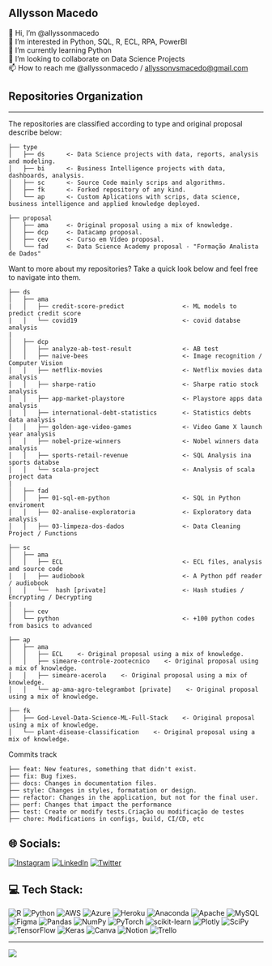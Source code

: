 ## Allysson Macedo
👋 Hi, I’m @allyssonmacedo <br> 👀 I’m interested in Python, SQL, R, ECL, RPA, PowerBI<br>🌱 I’m currently learning Python<br>💞️ I’m looking to collaborate on Data Science Projects<br>📫 How to reach me @allyssonmacedo / allyssonvsmacedo@gmail.com
 
## Repositories Organization
------------
The repositories are classified according to type and original proposal describe below:

    ├── type
    │   ├── ds      <- Data Science projects with data, reports, analysis and modeling.
    │   ├── bi      <- Business Intelligence projects with data, dashboards, analysis.
    │   ├── sc      <- Source Code mainly scrips and algorithms.
    │   ├── fk      <- Forked repository of any kind.
    │   └── ap      <- Custom Aplications with scrips, data science, business intelligence and applied knowledge deployed.

    ├── proposal
    │   ├── ama     <- Original proposal using a mix of knowledge.
    │   ├── dcp     <- Datacamp proposal. 
    │   ├── cev     <- Curso em Vídeo proposal.
    │   └── fad     <- Data Science Academy proposal - "Formação Analista de Dados"
 
Want to more about my repositories? Take a quick look below and feel free to navigate into them. <br>

    ├── ds      
    │   ├── ama          
    |   │   ├── credit-score-predict                <- ML models to predict credit score 
    |   │   └── covid19                             <- covid databse analysis
    |
    │   ├── dcp          
    │   │   ├── analyze-ab-test-result              <- AB test
    │   │   ├── naive-bees                          <- Image recognition / Computer Vision
    │   │   ├── netflix-movies                      <- Netflix movies data analysis
    │   │   ├── sharpe-ratio                        <- Sharpe ratio stock analysis
    │   │   ├── app-market-playstore                <- Playstore apps data analysis
    │   │   ├── international-debt-statistics       <- Statistics debts data analysis
    │   │   ├── golden-age-video-games              <- Video Game X launch year analysis
    │   │   ├── nobel-prize-winners                 <- Nobel winners data analysis
    │   │   ├── sports-retail-revenue               <- SQL Analysis ina sports databse
    │   │   └── scala-project                       <- Analysis of scala project data
    |
    │   ├── fad          
    │   │   ├── 01-sql-em-python                    <- SQL in Python enviroment
    │   │   ├── 02-analise-exploratoria             <- Exploratory data analysis
    │   │   ├── 03-limpeza-dos-dados                <- Data Cleaning Project / Functions
    
    ├── sc    
    │   ├── ama
    │   │   ├── ECL                                 <- ECL files, analysis and source code
    │   │   ├── audiobook                           <- A Python pdf reader / audiobook
    │   │   └──  hash [private]                     <- Hash studies / Encrypting / Decrypting
    |
    │   ├── cev
    │   └── python                                  <- +100 python codes from basics to advanced
    
    ├── ap    
    │   ├── ama
    │   │   ├── ECL    <- Original proposal using a mix of knowledge.
    │   │   ├── simeare-controle-zootecnico    <- Original proposal using a mix of knowledge.
    │   │   ├── simeare-acerola    <- Original proposal using a mix of knowledge.
    │   │   └── ap-ama-agro-telegrambot [private]    <- Original proposal using a mix of knowledge.

    ├── fk   
    │   ├── God-Level-Data-Science-ML-Full-Stack    <- Original proposal using a mix of knowledge.
    │   └── plant-disease-classification    <- Original proposal using a mix of knowledge.

Commits track 

    ├── feat: New features, something that didn't exist.
    ├── fix: Bug fixes.
    ├── docs: Changes in documentation files.
    ├── style: Changes in styles, formatation or design.
    ├── refactor: Changes in the application, but not for the final user. 
    ├── perf: Changes that impact the performance
    ├── test: Create or modify tests.Criação ou modificação de testes
    ├── chore: Modifications in configs, build, CI/CD, etc


## 🌐 Socials:
[![Instagram](https://img.shields.io/badge/Instagram-%23E4405F.svg?logo=Instagram&logoColor=white)](https://instagram.com/allyssonmacedo) [![LinkedIn](https://img.shields.io/badge/LinkedIn-%230077B5.svg?logo=linkedin&logoColor=white)](https://linkedin.com/in/https://www.linkedin.com/in/allyssonmacedo/) [![Twitter](https://img.shields.io/badge/Twitter-%231DA1F2.svg?logo=Twitter&logoColor=white)](https://twitter.com/allyssonmacedo) 

## 💻 Tech Stack:
![R](https://img.shields.io/badge/r-%23276DC3.svg?style=flat&logo=r&logoColor=white) ![Python](https://img.shields.io/badge/python-3670A0?style=flat&logo=python&logoColor=ffdd54) ![AWS](https://img.shields.io/badge/AWS-%23FF9900.svg?style=flat&logo=amazon-aws&logoColor=white) ![Azure](https://img.shields.io/badge/azure-%230072C6.svg?style=flat&logo=azure-devops&logoColor=white) ![Heroku](https://img.shields.io/badge/heroku-%23430098.svg?style=flat&logo=heroku&logoColor=white) ![Anaconda](https://img.shields.io/badge/Anaconda-%2344A833.svg?style=flat&logo=anaconda&logoColor=white) ![Apache](https://img.shields.io/badge/apache-%23D42029.svg?style=flat&logo=apache&logoColor=white) ![MySQL](https://img.shields.io/badge/mysql-%2300f.svg?style=flat&logo=mysql&logoColor=white) 	![Figma](https://img.shields.io/badge/figma-%23F24E1E.svg?style=flat&logo=figma&logoColor=white) ![Pandas](https://img.shields.io/badge/pandas-%23150458.svg?style=flat&logo=pandas&logoColor=white) ![NumPy](https://img.shields.io/badge/numpy-%23013243.svg?style=flat&logo=numpy&logoColor=white) ![PyTorch](https://img.shields.io/badge/PyTorch-%23EE4C2C.svg?style=flat&logo=PyTorch&logoColor=white) ![scikit-learn](https://img.shields.io/badge/scikit--learn-%23F7931E.svg?style=flat&logo=scikit-learn&logoColor=white) ![Plotly](https://img.shields.io/badge/Plotly-%233F4F75.svg?style=flat&logo=plotly&logoColor=white) ![SciPy](https://img.shields.io/badge/SciPy-%230C55A5.svg?style=flat&logo=scipy&logoColor=%white) ![TensorFlow](https://img.shields.io/badge/TensorFlow-%23FF6F00.svg?style=flat&logo=TensorFlow&logoColor=white) ![Keras](https://img.shields.io/badge/Keras-%23D00000.svg?style=flat&logo=Keras&logoColor=white) ![Canva](https://img.shields.io/badge/Canva-%2300C4CC.svg?style=flat&logo=Canva&logoColor=white) ![Notion](https://img.shields.io/badge/Notion-%23000000.svg?style=flat&logo=notion&logoColor=white) ![Trello](https://img.shields.io/badge/Trello-%23026AA7.svg?style=flat&logo=Trello&logoColor=white)

<!-- # 📊 GitHub Stats:
![](https://github-readme-stats.vercel.app/api?username=allyssonmacedo&theme=dark&hide_border=false&include_all_commits=true&count_private=true)<br/>
![](https://github-readme-streak-stats.herokuapp.com/?user=allyssonmacedo&theme=dark&hide_border=false)<br/>
![](https://github-readme-stats.vercel.app/api/top-langs/?username=allyssonmacedo&theme=dark&hide_border=false&include_all_commits=true&count_private=true&layout=compact) -->

---
[![](https://visitcount.itsvg.in/api?id=allyssonmacedo&icon=0&color=0)](https://visitcount.itsvg.in)

<!-- Proudly created with GPRM ( https://gprm.itsvg.in ) -->

<!---
allyssonmacedo/allyssonmacedo is a ✨ special ✨ repository because its `README.md` (this file) appears on your GitHub profile.
You can click the Preview link to take a look at your changes.
--->
